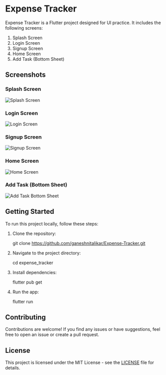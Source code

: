 
# Expense Tracker

Expense Tracker is a Flutter project designed for UI practice. It includes the following screens:

1. Splash Screen
2. Login Screen
3. Signup Screen
4. Home Screen
5. Add Task (Bottom Sheet)

## Screenshots

### Splash Screen
![Splash Screen](screenshots/splash.png)

### Login Screen
![Login Screen](screenshots/login.png)

### Signup Screen
![Signup Screen](screenshots/signup.png)

### Home Screen
![Home Screen](screenshots/home.png)

### Add Task (Bottom Sheet)
![Add Task Bottom Sheet](screenshots/addTask.png)

## Getting Started

To run this project locally, follow these steps:

1. Clone the repository:
    
   git clone https://github.com/ganeshnitalikar/Expense-Tracker.git
     
2. Navigate to the project directory:
    
   cd expense_tracker
     
3. Install dependencies:
    
   flutter pub get
     
4. Run the app:
    
   flutter run
     

## Contributing

Contributions are welcome! If you find any issues or have suggestions, feel free to open an issue or create a pull request.

## License

This project is licensed under the MIT License - see the [LICENSE](LICENSE) file for details.
  
